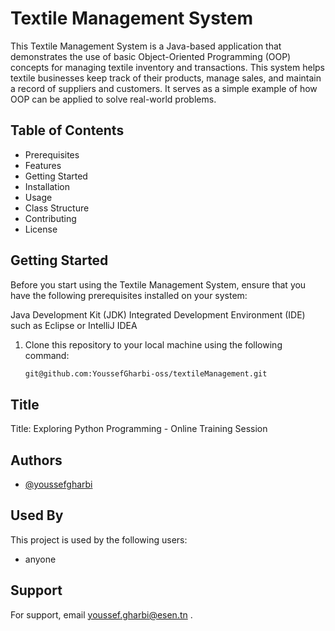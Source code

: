 # Textile Management System


This Textile Management System is a Java-based application that demonstrates the use of basic Object-Oriented Programming (OOP) concepts for managing textile inventory and transactions. This system helps textile businesses keep track of their products, manage sales, and maintain a record of suppliers and customers. It serves as a simple example of how OOP can be applied to solve real-world problems.

## Table of Contents

- Prerequisites
- Features
- Getting Started
- Installation
- Usage
- Class Structure
- Contributing
- License

## Getting Started

Before you start using the Textile Management System, ensure that you have the following prerequisites installed on your system:

Java Development Kit (JDK)
Integrated Development Environment (IDE) such as Eclipse or IntelliJ IDEA

1. Clone this repository to your local machine using the following command:

   ```bash
   git@github.com:YoussefGharbi-oss/textileManagement.git

## Title

Title: Exploring Python Programming - Online Training Session

## Authors

- [@youssefgharbi](https://github.com/YoussefGharbi-oss)


## Used By

This project is used by the following users:

- anyone



## Support

For support, email youssef.gharbi@esen.tn .

